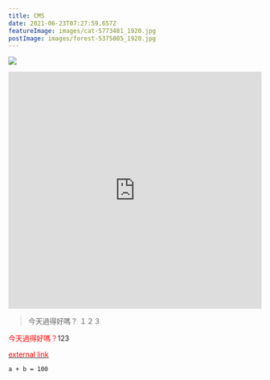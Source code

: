 ```yaml
---
title: CMS
date: 2021-06-23T07:27:59.657Z
featureImage: images/cat-5773481_1920.jpg
postImage: images/forest-5375005_1920.jpg
---
```

 ![](https://xuani-yoga.tk/images/all-four.jpg)

<iframe src="https://www.facebook.com/plugins/post.php?href=https%3A%2F%2Fwww.facebook.com%2FUsagyuuunQuan%2Fposts%2F3086659051563087&show_text=true&width=500" width="100%" height="471" style="border:none;overflow:hidden" scrolling="no" frameborder="0" allowfullscreen="true" allow="autoplay; clipboard-write; encrypted-media; picture-in-picture; web-share"></iframe>

> 今天過得好嗎？
> １２３

<font color="#f00" >今天過得好嗎？</font>123

<a href="https://agrimprasad.com/post/hugo-goldmark-markdown" target="_blank"><font color="#f00" >external link</font></a>

`a + b = 100`